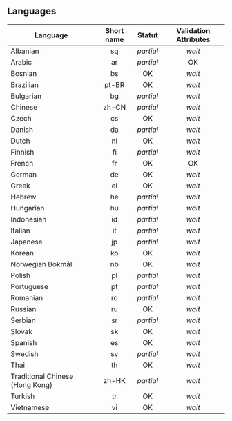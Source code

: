 
## Languages

| Language | Short name | Statut | Validation Attributes |
|----------|:----------:|:------:|:---------------------:|
| Albanian | sq | *partial* | *wait*
| Arabic | ar | *partial* | OK
| Bosnian | bs | OK | *wait*
| Brazilian | pt-BR | OK | *wait*
| Bulgarian | bg | *partial* | *wait*
| Chinese | zh-CN | *partial* | *wait*
| Czech | cs | OK | *wait*
| Danish | da | *partial* | *wait*
| Dutch | nl | OK | *wait*
| Finnish | fi | *partial* | *wait*
| French | fr | OK | OK
| German | de | OK | *wait*
| Greek | el | OK | *wait*
| Hebrew | he | *partial* | *wait*
| Hungarian | hu | *partial* | *wait*
| Indonesian | id | *partial* | *wait*
| Italian | it | *partial* | *wait*
| Japanese | jp | *partial* | *wait*
| Korean | ko | OK | *wait*
| Norwegian Bokmål | nb | OK | *wait*
| Polish | pl | *partial* | *wait*
| Portuguese | pt | *partial* | *wait*
| Romanian | ro | *partial* | *wait*
| Russian | ru | OK | *wait*
| Serbian | sr | *partial* | *wait*
| Slovak | sk | OK | *wait*
| Spanish | es | OK | *wait*
| Swedish | sv | *partial* | *wait*
| Thai | th | OK | *wait*
| Traditional Chinese (Hong Kong) | zh-HK | *partial* | *wait*
| Turkish | tr | OK | *wait*
| Vietnamese | vi | OK | *wait*
